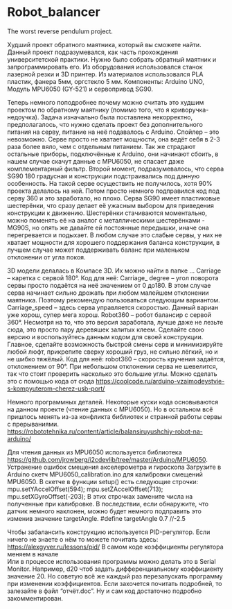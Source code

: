 # Robot_balancer
The worst reverse pendulum project.

Худший проект обратного маятника, который вы сможете найти.
Данный проект подразумевался, как часть прохождения университетской практики.
Нужно было собрать обратный маятник и запрограммировать его.
Из оборудования использовался станок лазерной резки и 3D принтер.
Из материалов использовался PLA пластик, фанера 5мм, оргстекло 5 мм.
Компоненты: Arduino UNO, Модуль MPU6050 (GY-521) и сервопривод SG90.

Теперь немного поподробнее почему можно считать это худшим проектом по обратному маятнику (помимо того, что я криворучка-недоучка).
Задача изначально была поставлена некорректно, предполагалось, что нужно сделать проект без дополнительного питания на серву, питание на неё подавалось с Arduino. Спойлер – это невозможно. Серве просто не хватает мощности, она ведёт себя в 2-3 раза более вяло, чем с отдельным питанием. Так же страдают остальные приборы, подключённые к Arduino, они начинают сбоить, в нашем случае скачут данные с MPU6050, не спасает даже комплементарный фильтр.
Второй момент, подразумевалось, что серва SG90 180 градусная и конструкции подстраивались под данную особенность. На такой серве осуществить не получилось, хотя 90% проекта делалось на ней. Потом просто немного подправился код под серву 360 и это заработало, но плохо.
Серва SG90 имеет пластиковые шестерёнки, что сразу делает её ужасным выбором для приведения конструкции к движению. Шестерёнки стачиваются моментально, можно поменять её на аналог с металлическими шестерёнками - MG90S, но опять же давайте ей постоянные передышки, иначе она перегревается и подыхает. В любом случае это слабые сервы, у них не хватает мощности для хорошего поддержания баланса конструкции, в лучшем случае может поддерживать баланс при маленьком отклонении от угла покоя.

3D модели делалась в Компасе 3D. Их можно найти в папке …
Carriage – каретка с сервой 180°.
Код для неё: 
Carriage_ degree – угол поворота сервы просто подаётся на неё значением от 0 до180. В этом случае серва начинает сильно дрожать при любом малейшем отклонении маятника. Поэтому рекомендую пользоваться следующим вариантом.
Carriage_speed – здесь серва управляется скоростью. Данный вариан уже хорош, супер мега хорош.
Robot360 – робот балансир с сервой 360°. Несмотря на то, что это версия заработала, лучше даже не лезьте сюда, это просто пару деревяшек залитых клеем. Сделайте свою версию и воспользуйтесь данным кодом для своей конструкции. Главное, сделайте возможность быстрой смены серв и минимизируйте любой люфт, прикрепите сверху хороший груз, не сильно лёгкий, но и не шибко тяжёлый.
Код для неё:
robot360 – скорость кручения задаётся, отклонением от 90°. При небольшом отклонении серва не шевелится, так что стоит проверить насколько это большие углы. Можно сделать это с помощью кода от сюда
https://coolcode.ru/arduino-vzaimodeystvie-s-kompyuterom-cherez-usb-port/
 
Немного программных деталей.
Некоторые куски кода основываются на данном проекте (чтение данных с MPU6050). Но в остальном всё пришлось менять из-за конфликта библиотек и странной работы сервы с прерываниями.
https://robototehnika.ru/content/article/balansiruyushchiy-robot-na-arduino/

Для чтения данных из MPU6050 используется библиотека https://github.com/jrowberg/i2cdevlib/tree/master/Arduino/MPU6050.
Устранение ошибок смещения акселерометра и гироскопа
Загрузите в Arduino скетч MPU6050_calibration.ino для калибровки смещений MPU6050. В скетче в функции setup() есть следующие строчки:
	  mpu.setYAccelOffset(594);
	  mpu.setZAccelOffset(713);
	  mpu.setXGyroOffset(-203);
В этих строчках замените числа на полученные при калибровке.
В последствии, если обнаружите, что датчик немного наклонен, можно будет немного подправить это изменив значение targetAngle.
	#define targetAngle 0.7  //-2.5

Чтобы забалансить конструкцию используется PID-регулятор. Если ничего не знаете о нём то можете почитать здесь:
https://alexgyver.ru/lessons/pid/
	В самом коде коэффициенты регулятора меняем в начале  
Или в процессе использования программы можно делать это в Serial Monitor. Например, d20 чтоб задать дифференциальному коэффициенту значение 20. Но советую всё же каждый раз перезапускать программу при изменении коэффициентов. 
Если захочется почитать подробней, то залезайте в файл “отчёт.doc”. Ну и сам код достаточно подробно закомментирован. 
